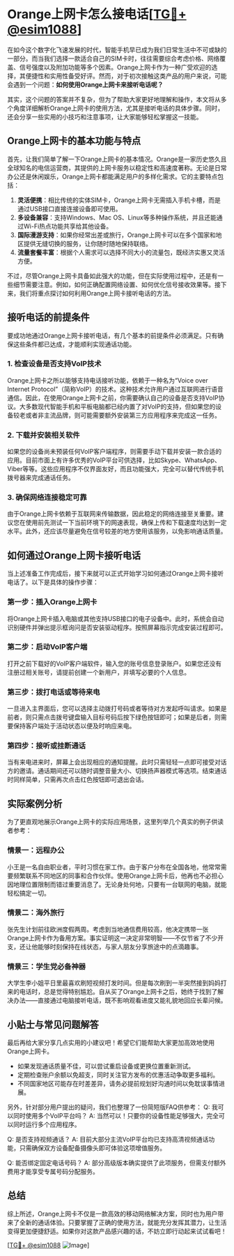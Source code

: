 # Orange上网卡怎么接电话[[TG💪+ @esim1088](https://t.me/s/esim1088)]

在如今这个数字化飞速发展的时代，智能手机早已成为我们日常生活中不可或缺的一部分。而当我们选择一款适合自己的SIM卡时，往往需要综合考虑价格、网络覆盖、信号强度以及附加功能等多个因素。Orange上网卡作为一种广受欢迎的选择，其便捷性和实用性备受好评。然而，对于初次接触这类产品的用户来说，可能会遇到一个问题：**如何使用Orange上网卡来接听电话呢？**

其实，这个问题的答案并不复杂，但为了帮助大家更好地理解和操作，本文将从多个角度详细解析Orange上网卡的使用方法，尤其是接听电话的具体步骤。同时，还会分享一些实用的小技巧和注意事项，让大家能够轻松掌握这一技能。

## Orange上网卡的基本功能与特点

首先，让我们简单了解一下Orange上网卡的基本情况。Orange是一家历史悠久且全球知名的电信运营商，其提供的上网卡服务以稳定性和高速度著称。无论是日常办公还是休闲娱乐，Orange上网卡都能满足用户的多样化需求。它的主要特点包括：

1. **灵活便携**：相比传统的实体SIM卡，Orange上网卡无需插入手机卡槽，而是通过USB接口直接连接设备即可使用。
2. **多设备兼容**：支持Windows、Mac OS、Linux等多种操作系统，并且还能通过Wi-Fi热点功能共享给其他设备。
3. **国际漫游支持**：如果你经常出差或旅行，Orange上网卡可以在多个国家和地区提供无缝切换的服务，让你随时随地保持联络。
4. **流量套餐丰富**：根据个人需求可以选择不同大小的流量包，既经济实惠又灵活方便。

不过，尽管Orange上网卡具备如此强大的功能，但在实际使用过程中，还是有一些细节需要注意。例如，如何正确配置网络设置、如何优化信号接收效果等。接下来，我们将重点探讨如何利用Orange上网卡接听电话的方法。

## 接听电话的前提条件

要成功地通过Orange上网卡接听电话，有几个基本的前提条件必须满足。只有确保这些条件都已达成，才能顺利实现通话功能。

### 1. 检查设备是否支持VoIP技术

Orange上网卡之所以能够支持电话接听功能，依赖于一种名为“Voice over Internet Protocol”（简称VoIP）的技术。这种技术允许用户通过互联网进行语音通信。因此，在使用Orange上网卡之前，你需要确认自己的设备是否支持VoIP协议。大多数现代智能手机和平板电脑都已经内置了对VoIP的支持，但如果您的设备较老或者非主流品牌，则可能需要额外安装第三方应用程序来完成这一任务。

### 2. 下载并安装相关软件

如果您的设备尚未预装任何VoIP客户端程序，则需要手动下载并安装一款合适的应用。目前市面上有许多优秀的VoIP平台可供选择，比如Skype、WhatsApp、Viber等等。这些应用程序不仅界面友好，而且功能强大，完全可以替代传统手机拨号器来完成通话任务。

### 3. 确保网络连接稳定可靠

由于Orange上网卡依赖于互联网来传输数据，因此稳定的网络连接至关重要。建议您在使用前先测试一下当前环境下的网速表现，确保上传和下载速度均达到一定水平。此外，还应该尽量避免在信号较差的地方使用该服务，以免影响通话质量。

## 如何通过Orange上网卡接听电话

当上述准备工作完成后，接下来就可以正式开始学习如何通过Orange上网卡接听电话了。以下是具体的操作步骤：

### 第一步：插入Orange上网卡

将Orange上网卡插入电脑或其他支持USB接口的电子设备中。此时，系统会自动识别硬件并弹出提示框询问是否安装驱动程序。按照屏幕指示完成安装过程即可。

### 第二步：启动VoIP客户端

打开之前下载好的VoIP客户端软件，输入您的账号信息登录账户。如果您还没有注册过相关账号，请提前创建一个新用户，并填写必要的个人信息。

### 第三步：拨打电话或等待来电

一旦进入主界面后，您可以选择主动拨打号码或者等待对方发起呼叫请求。如果是前者，则只需点击拨号键盘输入目标号码后按下绿色按钮即可；如果是后者，则需要保持客户端处于活动状态以便及时响应来电。

### 第四步：接听或挂断通话

当有来电进来时，屏幕上会出现相应的通知提醒。此时只需轻轻一点即可接受对话方的邀请。通话期间还可以随时调整音量大小、切换扬声器模式等选项。结束通话时同样简单，只需再次点击红色按钮即可退出会话。

## 实际案例分析

为了更直观地展示Orange上网卡的实际应用场景，这里列举几个真实的例子供读者参考：

### 情景一：远程办公

小王是一名自由职业者，平时习惯在家工作。由于客户分布在全国各地，他常常需要频繁联系不同地区的同事和合作伙伴。使用Orange上网卡后，他再也不必担心因地理位置限制而错过重要消息了。无论身处何地，只要有一台联网的电脑，就能轻松搞定一切。

### 情景二：海外旅行

张先生计划前往欧洲度假两周。考虑到当地通信费用较高，他决定携带一张Orange上网卡作为备用方案。事实证明这一决定非常明智——不仅节省了不少开支，还让他能够时刻保持在线状态，与家人朋友分享旅途中的点滴趣事。

### 情景三：学生党必备神器

大学生李小姐平日里最喜欢刷短视频打发时间。但是每次刷到一半突然接到妈妈打来的电话时，总是觉得特别尴尬。自从买了Orange上网卡之后，她终于找到了解决办法——直接通过电脑接听电话，既不影响观看进度又能礼貌地回应长辈问候。

## 小贴士与常见问题解答

最后再给大家分享几点实用的小建议吧！希望它们能帮助大家更加高效地使用Orange上网卡。

- 如果发现通话质量不佳，可以尝试重启设备或更换位置重新测试。
- 定期检查账户余额以免超支，同时关注官方发布的优惠活动争取更多福利。
- 不同国家地区可能存在时差差异，请务必提前规划好沟通时间以免耽误事情进展。

另外，针对部分用户提出的疑问，我们也整理了一份简短版FAQ供参考：
Q: 我可以同时使用多个VoIP平台吗？
A: 当然可以！只要你的设备性能足够强大，完全可以同时运行多个应用程序。

Q: 是否支持视频通话？
A: 目前大部分主流VoIP平台均已支持高清视频通话功能，只需确保双方设备配备摄像头即可体验这项增值服务。

Q: 能否绑定固定电话号码？
A: 部分高级版本确实提供了此项服务，但需支付额外费用才能享受专属号码分配服务。

## 总结

综上所述，Orange上网卡不仅是一款高效的移动网络解决方案，同时也为用户带来了全新的通话体验。只要掌握了正确的使用方法，就能充分发挥其潜力，让生活变得更加便捷舒适。如果你对这款产品感兴趣的话，不妨立即行动起来试试看吧！

[[TG💪+ @esim1088](https://t.me/s/esim1088) ![Image](https://i.postimg.cc/4NQfJmqS/Snipaste-2025-05-13-00-14-12.png)]
